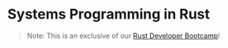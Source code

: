 # Systems Programming in Rust

> Note: This is an exclusive of our <a href="https://letsgetrusty.com/bootcamp-hsk41" target="_blank">Rust Developer Bootcamp</a>!
